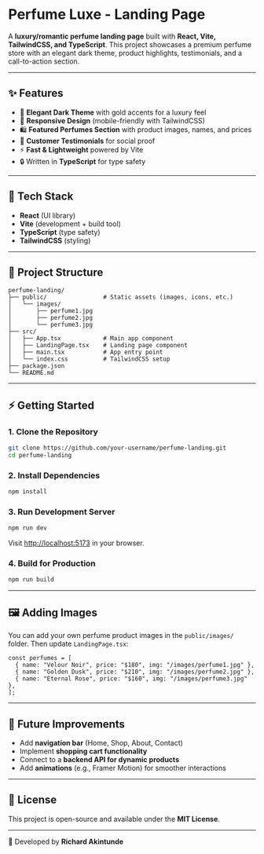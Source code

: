 # Perfume Luxe - Landing Page

A **luxury/romantic perfume landing page** built with **React, Vite, TailwindCSS, and TypeScript**.
This project showcases a premium perfume store with an elegant dark theme, product highlights, testimonials, and a call-to-action section.

---

## ✨ Features

- 🎨 **Elegant Dark Theme** with gold accents for a luxury feel
- 📱 **Responsive Design** (mobile-friendly with TailwindCSS)
- 🛍️ **Featured Perfumes Section** with product images, names, and prices
- 💬 **Customer Testimonials** for social proof
- ⚡ **Fast & Lightweight** powered by Vite
- 🔒 Written in **TypeScript** for type safety

---

## 🚀 Tech Stack

- **React** (UI library)
- **Vite** (development + build tool)
- **TypeScript** (type safety)
- **TailwindCSS** (styling)

---

## 📂 Project Structure

```
perfume-landing/
├── public/                # Static assets (images, icons, etc.)
│   └── images/
│       ├── perfume1.jpg
│       ├── perfume2.jpg
│       └── perfume3.jpg
├── src/
│   ├── App.tsx            # Main app component
│   ├── LandingPage.tsx    # Landing page component
│   ├── main.tsx           # App entry point
│   └── index.css          # TailwindCSS setup
├── package.json
└── README.md
```

---

## ⚡ Getting Started

### 1. Clone the Repository

```bash
git clone https://github.com/your-username/perfume-landing.git
cd perfume-landing
```

### 2. Install Dependencies

```bash
npm install
```

### 3. Run Development Server

```bash
npm run dev
```

Visit [http://localhost:5173](http://localhost:5173) in your browser.

### 4. Build for Production

```bash
npm run build
```

---

## 🖼️ Adding Images

You can add your own perfume product images in the `public/images/` folder.
Then update `LandingPage.tsx`:

```tsx
const perfumes = [
  { name: "Velour Noir", price: "$180", img: "/images/perfume1.jpg" },
  { name: "Golden Dusk", price: "$210", img: "/images/perfume2.jpg" },
  { name: "Eternal Rose", price: "$160", img: "/images/perfume3.jpg" },
];
```

---

## 📌 Future Improvements

- Add **navigation bar** (Home, Shop, About, Contact)
- Implement **shopping cart functionality**
- Connect to a **backend API for dynamic products**
- Add **animations** (e.g., Framer Motion) for smoother interactions

---

## 📜 License

This project is open-source and available under the **MIT License**.

---

👤 Developed by **Richard Akintunde**
